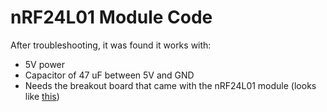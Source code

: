 # nRF24L01 Module Code

After troubleshooting, it was found it works with:
- 5V power
- Capacitor of 47 uF between 5V and GND
- Needs the breakout board that came with the nRF24L01 module (looks like [this](https://www.amazon.ca/NRF24L01-Breakout-Adapter-Regulator-Wireless/dp/B07KF1Y9SZ))